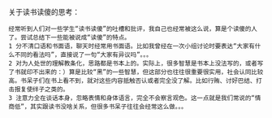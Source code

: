 关于读书读傻的思考：
	
	经常听到人们对一些学生“读书读傻”的吐槽和批评，我自己也经常被这么说，算是个读傻的人了。尝试总结下一些能被说成“读傻”的特点。
	1 分不清口语和书面语，聊天时经常用书面语。比如我曾经在一次小组讨论时要表达“大家有什么不同的看法吗”，直接说了一句“大家有异议吗”。。。
	2 对为人处世的理解教条化，思路都是书本上的。实际上，很多智慧是书本上没法写的，或者写了书就印不出来的：）算是比较“黑”的一些智慧，但这部分也往往很重要很实用，社会认同比较高。书呆子们在书上看不到，就对这些内容抵触否认或者完全没了解。比如行贿、讨好巴结、打击报复使绊子之类的。
	3 注意力全在谈话本身，忽略表情和身体语言，完全不会察言观色。这一点就是我们常说的“情商低”，其实跟读书没啥关系，但很多书呆子往往会经常这么做。。。